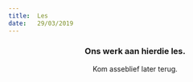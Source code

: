 ```yaml
---
title:  Les
date:   29/03/2019
---
```


### <center>Ons werk aan hierdie les.</center>
<center>Kom asseblief later terug.</center>